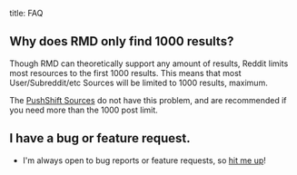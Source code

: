 title: FAQ


## Why does RMD only find 1000 results?
Though RMD can theoretically support any amount of results, Reddit limits most resources to the first 1000 results.
This means that most User/Subreddit/etc Sources will be limited to 1000 results, maximum.

The [PushShift Sources](Sources.md#pushshift-subreddit-submissions) do not have this problem, and are recommended if you need more than the 1000 post limit.


## I have a bug or feature request.
+ I'm always open to bug reports or feature requests, so [hit me up](https://github.com/shadowmoose/RedditDownloader/issues/new/choose)!
